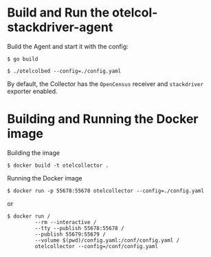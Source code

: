 # Build and Run the otelcol-stackdriver-agent

Build the Agent and start it with the config:

```
$ go build

$ ./otelcolbed --config=./config.yaml
```
 
By default, the Collector has the `OpenCensus` receiver and `stackdriver` exporter enabled.

# Building and Running the Docker image

Building the image

```
$ docker build -t otelcollector .
```

Running the Docker image

```
$ docker run -p 55678:55678 otelcollector --config=./config.yaml
```

or

```
$ docker run /
         --rm --interactive /
         --tty --publish 55678:55678 /
         --publish 55679:55679 /
         --volume $(pwd)/config.yaml:/conf/config.yaml /
         otelcollector --config=/conf/config.yaml
```


